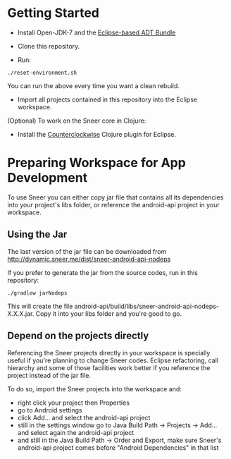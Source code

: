 Getting Started
====

- Install Open-JDK-7 and the [Eclipse-based ADT Bundle](http://developer.android.com/sdk/installing/index.html?pkg=adt)

- Clone this repository.

- Run:
```
./reset-environment.sh
```
You can run the above every time you want a clean rebuild.

- Import all projects contained in this repository into the Eclipse workspace.

(Optional) To work on the Sneer core in Clojure:
- Install the [Counterclockwise](http://code.google.com/p/counterclockwise/) Clojure plugin for Eclipse.


Preparing Workspace for App Development
====

To use Sneer you can either copy jar file that contains all its dependencies into your project's libs folder, or reference the android-api project in your workspace.

Using the Jar
----

The last version of the jar file can be downloaded from http://dynamic.sneer.me/dist/sneer-android-api-nodeps

If you prefer to generate the jar from the source codes, run in this repository:
```
./gradlew jarNodeps
```

This will create the file android-api/build/libs/sneer-android-api-nodeps-X.X.X.jar. Copy it into your libs folder and you're good to go.

Depend on the projects directly
----

Referencing the Sneer projects directly in your workspace is specially useful if you're planning to change Sneer codes. Eclipse refactoring, call hierarchy and some of those facilities work better if you reference the project instead of the jar file.

To do so, import the Sneer projects into the workspace and:

- right click your project then Properties
- go to Android settings
- click Add... and select the android-api project
- still in the settings window go to Java Build Path -> Projects -> Add... and select again the android-api project
- and still in the Java Build Path -> Order and Export, make sure Sneer's android-api project comes before "Android Dependencies" in that list
